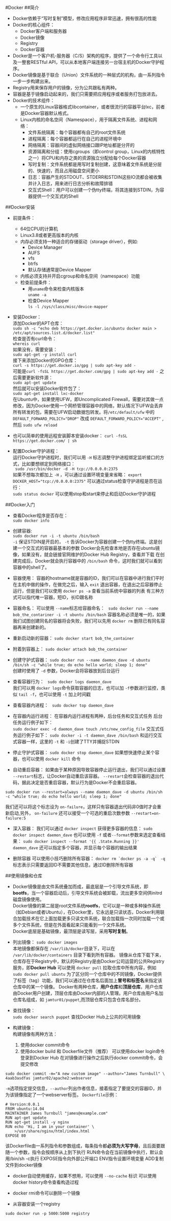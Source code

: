 #Docker
##简介
* Docker依赖于“写时复制”模型，修改应用程序非常迅速，拥有很高的性能
* Docker的核心组件：
  * Docker客户端和服务器
  * Docker镜像
  * Registry
  * Docker容器
* Docker是一个客户机-服务器（C/S）架构的程序，提供了一个命令行工具以及一整套RESTful API，可以从本地客户端连接另一台宿主机的Docker守护程序。
* Docker镜像是基于联合（Union）文件系统的一种层式的机构，由一系列指令一步一步构建出来。
* Registry用来保存用户的镜像，分为公共跟私有两种。
* 容器是基于镜像启动起来的，我们只需要把应用程序或者服务打包放进去。
* Docker的技术组件：
  * 一个原生的Linux容器格式libcontainer，或者很流行的容器平台lxc，前者是Docker容器默认格式。
  * Linux内核的命名空间（Namespace），用于隔离文件系统、进程和网络：
    * 文件系统隔离：每个容器都有自己的root文件系统
    * 进程隔离：每个容器都运行在自己的进程环境中
    * 网络隔离：容器间的虚拟网络接口跟IP地址都是分开的
    * 资源隔离和分组：使用cgroups（即control group，Linux的内核特性之一）将CPU和内存之类的资源独立分配给每个Docker容器
    * 写时复制：文件系统都是用写时复制创建，这意味着文件系统是分层的、快速的，而且占用磁盘空间更小
    * 日志：容器产生的STDOUT、STDERR和STDIN这些IO流都会被收集并计入日志，用来进行日志分析和故障排错
    * 交互式Shell：用户可以创建一个伪tty终端，将其连接到STDIN，为容器提供一个交互式的Shell

##Docker安装
* 前提条件：
  * 64位CPU的计算机
  * Linux3.8或者更高版本的内核
  * 内存必须支持一种适合的存储驱动（storage driver），例如:  
      *  Device Manager
      *  AUFS
      *  vfs
      *  btrfs
      *  默认存储通常是Device Mapper
  * 内核必须支持并开启cgroup和命名空间（namespace）功能
  * 检查前提条件：  
      * 用```uname```命令来检查内核版本  
      ```uname -a```
      * 检查Device Mapper    
      ``` ls -l /sys/class/misc/device-mapper ```  

* 安装Docker：  
添加Docker的APT仓库：  
```sudo sh -c "echo deb https://get.docker.io/ubuntu docker main > /etc/apt/sources.list.d/docker.list"```  
检查是否有curl命令：  
```whereis curl```  
如果没有，需要安装：  
```sudo apt-get -y install curl```  
接下来添加Docker的GPG仓库：   
```curl -s https://get.docker.io/gpg | sudo apt-key add -```  
可能是```curl -fsSL https://get.docker.com/gpg | sudo apt-key add -```
之后需要更新软件源：  
```sudo apt-get update```  
然后就可以安装Docker软件包了：  
```sudo apt-get install lxc-docker```  
在Ubuntu中，如果使用UFW，即Uncomplicated Firewall，需要对其做一点修改，因为Docker使用一个网桥管理容器中的网络，默认情况下UFW会丢弃所有转发的包，需要在UFW启动数据包转发。将```/etc/default/ufw``` 中的 ```DEFAULT_FORWARD_POLICY="DROP"``` 改成 ```DEFAULT_FORWARD_POLICY="ACCEPT"``` ,然后 ```sudo ufw reload```

* 也可以简单的使用远程安装脚本安装docker：
```curl -fsSL https://get.docker.com/ | sh```

* 配置Docker守护进程：  
  运行Docker守护进程时，我们可以用 ```-H``` 标志调整守护进程绑定监听接口的方式，比如要想绑定到网络接口：  
``` sudo /usr/bin/docker -d -H tcp://0.0.0.0:2375```  
  如果不想每次都加上 ```-H``` ，可以通过设置环境变量来省略：
``` export DOCKER_HOST="tcp://0.0.0.0:2375" ```
  可以通过status检查守护进程是否在运行：  
``` sudo status docker ```
  可以使用stop和start来停止和启动Docker守护进程

##Docker入门
* 查看Docker程序是否存在：  
``` sudo docker info ```

* 创建容器:  
```sudo docker run -i -t ubuntu /bin/bash```  
```-i``` 保证STDIN是开启的， ```-t``` 告诉Docker为容器创建一个伪tty终端。这是创建一个交互式的容器最基本的参数
Docker会先检查本地是否存在ubuntu镜像，如果没有，就会链接官网维护的Docker Hub Registry，查看并下载
在创建完成后，Docker就会执行容器中的 ```/bin/bash``` 命令，这时我们就可以看到容器中的shell了。

* 容器使用：
  容器的hostname就是容器的ID，我们可以在容器中进行我们平时在主机中做的操作，在做完之后，输入 ```exit``` 退出容器，在退出之后容器停止运行，但是我们可以使用 ```docker ps -a``` 查看当前系统中容器的列表
  有三种方式可以指代唯一容器，短ID，长ID跟名称

* 容器命名：
  可以使用 ```--name```标志给容器命名：
``` sudo docker run --name bob_the_contariner -i -t ubuntu /bin/bash```
  容器名称必须是唯一的，如果我们试图创建同名的容器将会失败，我们可以先用 ```docker rm``` 删除已有同名容器再来创建新的。

* 重新启动新的容器：
```sudo docker start bob_the_container```

* 附着到容器上：
```sudo docker attach bob_the_container```

* 创建守护式容器：
``` sudo docker run --name daemon_dave -d ubuntu /bin/sh -c "while true; do echo hello world; sleep 1; done" ```  
  创建时使用了 ```-d``` 参数，Docker会将容器放到后台运行

* 查看容器行为：
``` sudo docker logs daemon_dave```  
  我们可以用 ```docker logs```命令获取容器的日志，也可以加 ```-f```参数进行监控，类似 ```tail -f```，也可以使用 ```-t``` 加上时间戳

* 查看容器内进程：
``` sudo docker top daemon_dave```

* 在容器内运行进程：
  在容器内运行进程有两种，后台任务和交互式任务
  后台任务运行例子如下：  
```sudo docker exec -d daemon_dave touch /etc/new_config_file```
  交互式任务运行例子如下：
```sudo docker -i -t daemon_dave /bin/bash```
  和运行交互式容器一样，这里的 ```-t``` 和 ```-i```创建了TTY并捕捉STDIN

* 停止守护式容器：
```sudo docker stop daemon_dave``` 
  如果想快速停止某个容器，也可以使用 ```docker kill``` 命令

* 自动重启容器：
  如果由于某种原因导致容器停止运行退出，我们可以通过设置 ```--restart```标志，让Docker自动重启该容器。 ```--restart```会检查容器的退出代码，据此决定是否重启容器，默认行为是Docker不会重启容器。
``` 
sudo docker run --restart=always --name daemon_dave -d ubuntu /bin/sh -c "while true; do echo hello world; sleep 1; done"
```
  我们还可以将这个标志设为 ```on-failure```，这样只有容器退出代码非0值时才会重新启动,另外， ```on-failure``` 还可以接受一个可选的重启次数参数  ```--restart=on-failure:5```  

* 深入容器：
  我们可以通过 ```docker inspect```  获得更多容器的信息：
```sudo docker inspect daemon_dave```
  也可以使用 ```-f``` 或者```--format```参数来选定查看结果：
```sudo docker inspect --format '{{ .State.Running }}' daemon_dave```
  还可以指定多个容器，并显示每个容器的输出结果

* 删除容器
  可以使用小技巧删除所有容器：
```docker rm `docker ps -a -q` ```
  ```-q``` 标志表示只需要返回ID不需要其他信息，通过ID删除所有容器

##使用镜像和仓库
* Docker镜像是由文件系统叠加而成，最底层是一个引导文件系统，即**bootfs**，当一个容器启动后，引导文件系统会被卸载，流出更多空间供initrd磁盘镜像使用。  
  Docker镜像的第二层是root文件系统**rootfs**，它可以是一种或多种操作系统（如Debian或者Ubuntu），在Docker里，它永远是只读状态，Docker利用联合加载技术在它上面加载更多只读文件系统，联合加载指一次同时加载一个或多个文件系统，但是在外面看起来只能看到一个文件系统。  
  Docker底层是基础镜像，最顶层是读写层，采用**写时复制**。

* 列出镜像：
```sudo docker images```  
  本地镜像都保存在 ```/var/lib/docker```目录下，可以在 ```/var/lib/docker/containers``` 目录下看到所有容器。
  镜像从仓库下载下来，仓库存在于Registry中，默认的Registry是由Docker公司运营的公共Registry服务，即**Docker Hub**
  可以使用 ```docker pull``` 拉取仓库中所有内容，例如
``` sudo docker pull ubuntu``` 
  为了区分同一个仓库中的不同镜像，Docker提供了标签（tag）功能，我们可以通过在仓库名后面加上**冒号和标签名**来指定该仓库中的某一个镜像。
  Docker有两种仓库，**用户仓库**和**顶层仓库**，用户仓库由Docker用户创建，顶层仓库由Docker内部的人管理。用户仓库由用户名加仓库名组成，如 ```jamtur01/puppet```,而顶层仓库只包含仓库名部分。

* 查找镜像：  
```sudo docker search puppet```
  查找Docker Hub上公共的可用镜像

* 构建镜像：  
  构建镜像有两种方法：
  1. 使用docker commit命令
  2. 使用docker build 和 Dockerfile文件（推荐）
  可以使用docker login命令登录到Docker Hub
  在对镜像进行操作之后执行docker commit命令，会提交修改
```
sudo docker commit -m="A new custom image" --author="James Turnbull" \
4aab3asdfas jamtur02/apache2:webserver
```
  `-m`选项指定提交信息，`--author`列出作者信息，接着指定了要提交的容器ID，并为该镜像指定了一个webserver标签。
  `Dockerfile`示例：
```
# Version:0.0.1
FROM ubuntu:14.04
MAINTAINER James Turnbull "james@example.com"
RUN apt-get update
RUN apt-get install -y nginx
RUN echo 'Hi, I am in your container' \
	>/usr/share/nginx/html/index.html
EXPOSE 80
```
  该Dockerfile由一系列指令和参数组成，每条指令都**必须为大写字母**，且后面要跟随一个参数，指令会按顺序从上到下执行
  RUN命令会在当前镜像中执行，默认会用/bin/sh -c执行
  EXPOSE指令向外部公开端口
  ENV指令设置环境变量
  ADD复制文件到docker镜像

* docker自动使用缓存，如果不想用，可以使用 `--no-cache` 标识
  可以使用docker history命令查看构造过程

* docker rmi命令可以删除一个镜像

* 从容器安装一个registry
```
sudo docker run -p 5000:5000 registry
```


